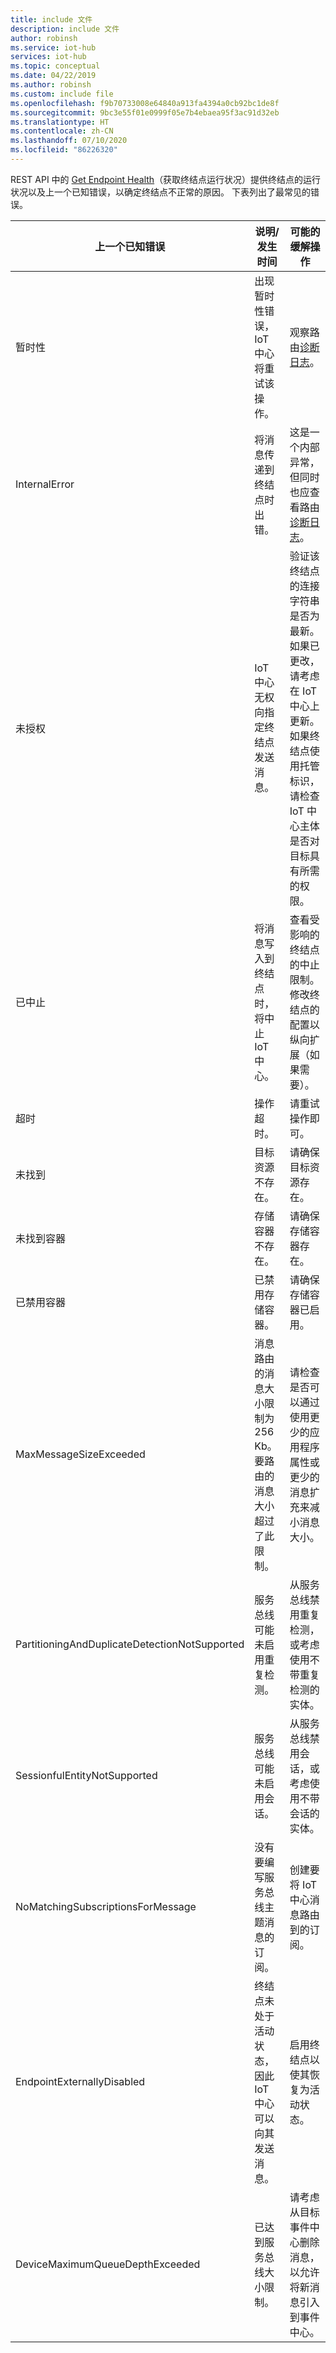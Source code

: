 ```yaml
---
title: include 文件
description: include 文件
author: robinsh
ms.service: iot-hub
services: iot-hub
ms.topic: conceptual
ms.date: 04/22/2019
ms.author: robinsh
ms.custom: include file
ms.openlocfilehash: f9b70733008e64840a913fa4394a0cb92bc1de8f
ms.sourcegitcommit: 9bc3e55f01e0999f05e7b4ebaea95f3ac91d32eb
ms.translationtype: HT
ms.contentlocale: zh-CN
ms.lasthandoff: 07/10/2020
ms.locfileid: "86226320"
---
```

REST API 中的 [Get Endpoint Health](https://docs.microsoft.com/rest/api/iothub/iothubresource/getendpointhealth#iothubresource_getendpointhealth)（获取终结点运行状况）提供终结点的运行状况以及上一个已知错误，以确定终结点不正常的原因。 下表列出了最常见的错误。

|上一个已知错误|说明/发生时间|可能的缓解操作|
|-----|-----|-----|
|暂时性|出现暂时性错误，IoT 中心将重试该操作。|观察路由[诊断日志](https://docs.microsoft.com/azure/iot-hub/iot-hub-monitor-resource-health#routes)。|
|InternalError|将消息传递到终结点时出错。|这是一个内部异常，但同时也应查看路由[诊断日志](/iot-hub/iot-hub-monitor-resource-health#routes)。|
|未授权|IoT 中心无权向指定终结点发送消息。|验证该终结点的连接字符串是否为最新。 如果已更改，请考虑在 IoT 中心上更新。 如果终结点使用托管标识，请检查 IoT 中心主体是否对目标具有所需的权限。|
|已中止|将消息写入到终结点时，将中止 IoT 中心。|查看受影响的终结点的中止限制。 修改终结点的配置以纵向扩展（如果需要）。|
|超时|操作超时。|请重试操作即可。|
|未找到|目标资源不存在。|请确保目标资源存在。|
|未找到容器|存储容器不存在。|请确保存储容器存在。|
|已禁用容器|已禁用存储容器。|请确保存储容器已启用。|
|MaxMessageSizeExceeded|消息路由的消息大小限制为 256 Kb。要路由的消息大小超过了此限制。|请检查是否可以通过使用更少的应用程序属性或更少的消息扩充来减小消息大小。|
|PartitioningAndDuplicateDetectionNotSupported|服务总线可能未启用重复检测。|从服务总线禁用重复检测，或考虑使用不带重复检测的实体。|
|SessionfulEntityNotSupported|服务总线可能未启用会话。|从服务总线禁用会话，或考虑使用不带会话的实体。|
|NoMatchingSubscriptionsForMessage|没有要编写服务总线主题消息的订阅。|创建要将 IoT 中心消息路由到的订阅。|
|EndpointExternallyDisabled|终结点未处于活动状态，因此 IoT 中心可以向其发送消息。|启用终结点以使其恢复为活动状态。|
|DeviceMaximumQueueDepthExceeded|已达到服务总线大小限制。|请考虑从目标事件中心删除消息，以允许将新消息引入到事件中心。|